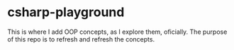 # csharp-playground

This is where I add OOP concepts, as I explore them, oficially.
The purpose of this repo is to refresh and refresh the concepts.
